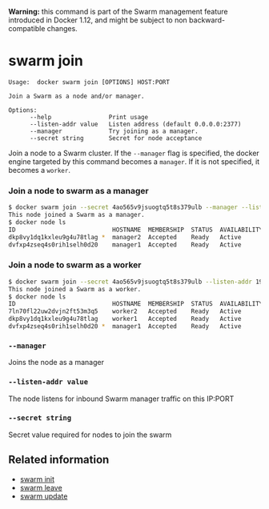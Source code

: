 <!--[metadata]>
+++
title = "swarm join"
description = "The swarm join command description and usage"
keywords = ["swarm, join"]
[menu.main]
parent = "smn_cli"
+++
<![end-metadata]-->

**Warning:** this command is part of the Swarm management feature introduced in Docker 1.12, and might be subject to non backward-compatible changes.

# swarm join

	Usage:	docker swarm join [OPTIONS] HOST:PORT

	Join a Swarm as a node and/or manager.

	Options:
	      --help                Print usage
	      --listen-addr value   Listen address (default 0.0.0.0:2377)
	      --manager             Try joining as a manager.
	      --secret string       Secret for node acceptance

Join a node to a Swarm cluster. If the `--manager` flag is specified, the docker engine
targeted by this command becomes a `manager`. If it is not specified, it becomes a `worker`.

### Join a node to swarm as a manager

```bash
$ docker swarm join --secret 4ao565v9jsuogtq5t8s379ulb --manager --listen-addr 192.168.99.122:2377 192.168.99.121:2377
This node joined a Swarm as a manager.
$ docker node ls
ID                           HOSTNAME  MEMBERSHIP  STATUS  AVAILABILITY  MANAGER STATUS         LEADER
dkp8vy1dq1kxleu9g4u78tlag *  manager2  Accepted    Ready   Active        Reachable
dvfxp4zseq4s0rih1selh0d20    manager1  Accepted    Ready   Active        Reachable              Yes
```

### Join a node to swarm as a worker

```bash
$ docker swarm join --secret 4ao565v9jsuogtq5t8s379ulb --listen-addr 192.168.99.123:2377 192.168.99.121:2377
This node joined a Swarm as a worker.
$ docker node ls
ID                           HOSTNAME  MEMBERSHIP  STATUS  AVAILABILITY  MANAGER STATUS         LEADER
7ln70fl22uw2dvjn2ft53m3q5    worker2   Accepted    Ready   Active
dkp8vy1dq1kxleu9g4u78tlag    worker1   Accepted    Ready   Active        Reachable
dvfxp4zseq4s0rih1selh0d20 *  manager1  Accepted    Ready   Active        Reachable              Yes
```

### `--manager`

Joins the node as a manager

### `--listen-addr value`

The node listens for inbound Swarm manager traffic on this IP:PORT

### `--secret string`

Secret value required for nodes to join the swarm


## Related information

* [swarm init](swarm_init.md)
* [swarm leave](swarm_leave.md)
* [swarm update](swarm_update.md)
